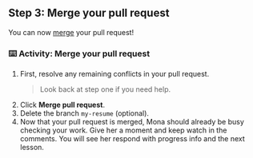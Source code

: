 ## Step 3: Merge your pull request

You can now [merge](https://docs.github.com/en/get-started/quickstart/github-glossary#merge) your pull request!

### ⌨️ Activity: Merge your pull request

1. First, resolve any remaining conflicts in your pull request.
   > Look back at step one if you need help.
1. Click **Merge pull request**.
1. Delete the branch `my-resume` (optional).
1. Now that your pull request is merged, Mona should already be busy checking your work. Give her a moment and keep watch in the comments. You will see her respond with progress info and the next lesson.
